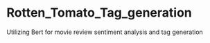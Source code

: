 # Rotten_Tomato_Tag_generation
Utilizing Bert for movie review sentiment analysis and tag generation
